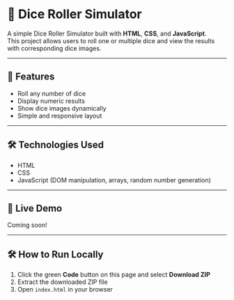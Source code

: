 # 🎲 Dice Roller Simulator

A simple Dice Roller Simulator built with **HTML**, **CSS**, and **JavaScript**.  
This project allows users to roll one or multiple dice and view the results with corresponding dice images.

---

## 🚀 Features

- Roll any number of dice
- Display numeric results
- Show dice images dynamically
- Simple and responsive layout

---

## 🛠 Technologies Used

- HTML
- CSS
- JavaScript (DOM manipulation, arrays, random number generation)

---

## 🚀 Live Demo

Coming soon!

---
## 🛠 How to Run Locally

1. Click the green **Code** button on this page and select **Download ZIP**
2. Extract the downloaded ZIP file
3. Open `index.html` in your browser

